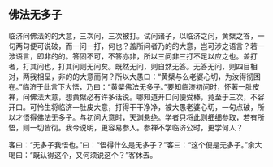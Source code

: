 ##  佛法无多子

临济问佛法的的大意，三次问，三次被打。试问诸子，以临济之问，黄檗之答，一句两句便可说破，而一问一打，何也？盖所问者乃的的大意，岂可涉之语言？若一涉语言，即非的的。答固不可，不答亦非，所以三问非三打不足以应之也。盖打者，打其问也，打其问则无问矣。既然无问，则自然无答。无答无问，则四目相对，两我相呈，非的的大意而何？所以大愚曰：“黄檗与么老婆心切，为汝得彻困在。”临济于此言下大悟，乃曰：“黄檗佛法无多子。”要知临济初问时，怀著一肚皮禅，问佛法大意，想黄檗必有许多话说。哪知道开口问便受棒，竟至于三次，不容开口。可怜生将临济一肚皮大意，打得干干净净，被大愚老婆心切，一句点破，所以才悟得佛法无多子。与初问大意时，天渊悬绝。学者只将此则细细参取，若有所悟，则一切皆彻。我今说明，更容易参入。参禅不学临济公时，更学何人？

客曰：“无多子我悟也。”曰：“悟得什么是无多子？”客曰：“这个便是无多子。”余大喝曰：“既认得这个，又何须说这个？”客休去。

